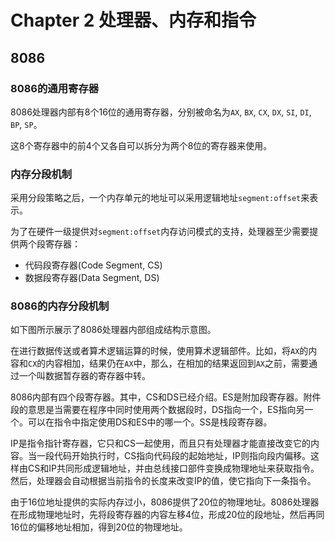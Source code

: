 # Chapter 2 处理器、内存和指令

## 8086

### 8086的通用寄存器

8086处理器内部有8个16位的通用寄存器，分别被命名为`AX`, `BX`, `CX`, `DX`, `SI`, `DI`, `BP`, `SP`。

这8个寄存器中的前4个又各自可以拆分为两个8位的寄存器来使用。

### 内存分段机制

采用分段策略之后，一个内存单元的地址可以采用逻辑地址`segment:offset`来表示。

为了在硬件一级提供对`segment:offset`内存访问模式的支持，处理器至少需要提供两个段寄存器：

+ 代码段寄存器(Code Segment, CS)
+ 数据段寄存器(Data Segment, DS)

### 8086的内存分段机制

如下图所示展示了8086处理器内部组成结构示意图。

在进行数据传送或者算术逻辑运算的时候，使用算术逻辑部件。比如，将`AX`的内容和`CX`的内容相加，结果仍在`AX`中，那么，在相加的结果返回到`AX`之前，需要通过一个叫数据暂存器的寄存器中转。

8086内部有四个段寄存器。其中，CS和DS已经介绍。ES是附加段寄存器。附件段的意思是当需要在程序中同时使用两个数据段时，DS指向一个，ES指向另一个。可以在指令中指定使用DS和ES中的哪一个。SS是栈段寄存器。

IP是指令指针寄存器，它只和CS一起使用，而且只有处理器才能直接改变它的内容。当一段代码开始执行时，CS指向代码段的起始地址，IP则指向段内偏移。这样由CS和IP共同形成逻辑地址，并由总线接口部件变换成物理地址来获取指令。然后，处理器会自动根据当前指令的长度来改变IP的值，使它指向下一条指令。

由于16位地址提供的实际内存过小，8086提供了20位的物理地址。8086处理器在形成物理地址时，先将段寄存器的内容左移4位，形成20位的段地址，然后再同16位的偏移地址相加，得到20位的物理地址。
